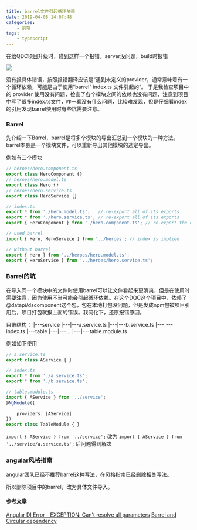 ```yaml
---
title: barrel文件引起循环依赖
date: 2019-04-08 14:07:48
categories:
    - 前端
tags: 
    - typescript
---
```


在给QDC项目升级时，碰到这样一个报错。server没问题，build时报错

![](http://mailshark.nos-jd.163yun.com/document/static/4054E39044072326F310B61AA0D366CA.jpg)

没有报具体错误，按照报错翻译应该是“遇到未定义的provider，通常意味着有一个循环依赖，可能是由于使用“barrel” index.ts 文件引起的”。
于是我检查项目中的 provider 使用没有问题，检查了各个模块之间的依赖也没有问题，注意到项目中写了很多index.ts文件，咋一看没有什么问题，比较难发现，但是仔细看index的引用发现barrel使用时有些坑需要注意。

### Barrel
先介绍一下Barrel，barrel是将多个模块的导出汇总到一个模块的一种方法。barrel本身是一个模块文件，可以重新导出其他模块的选定导出。

例如有三个模块
```ts
// heroes/hero.component.ts
export class HeroComponent {}
// heroes/hero.model.ts
export class Hero {}
// heroes/hero.service.ts
export class HeroService {}

// index.ts
export * from './hero.model.ts';   // re-export all of its exports
export * from './hero.service.ts'; // re-export all of its exports
export { HeroComponent } from './hero.component.ts'; // re-export the named thing

// used barrel
import { Hero, HeroService } from '../heroes'; // index is implied

// without barrel
export { Hero } from '../heroes/hero.model.ts';
export { HeroService } from '../heroes/hero.service.ts';
```

### Barrel的坑
在导入同一个模块中的文件时使用barrel可以让文件看起来更清爽，但是在使用时需要注意，因为使用不当可能会引起循环依赖。在这个DQC这个项目中，依赖了@datapi/dscomponent这个包，包在本地打包没问题，但是发成npm包被项目引用后，项目打包就报上面的错误。我简化下，还原报错原因。

目录结构：
|---service
|---|---a.service.ts
|---|---b.service.ts
|---|---index.ts
|---table
|---|---...
|---|---table.module.ts

例如如下使用
```ts
// a.service.ts
export class AService { }

// index.ts
export * from './a.service.ts';
export * from './b.service.ts';

// table.module.ts
import { AService } from '../service';
@NgModule({
    ...
    providers: [AService]
})
export class TableModule { }
```
`import { AService } from '../service';` 改为 `import { AService } from '../service/a.service.ts';` 后问题得到解决

### angular风格指南
angular团队已经不推荐barrel这种写法，在风格指南已经删除相关写法。

所以删除项目中的barrel，改为具体文件导入。

#### 参考文章
[Angular DI Error - EXCEPTION: Can't resolve all parameters](https://stackoverflow.com/questions/37997824/angular-di-error-exception-cant-resolve-all-parameters#comment80108487_37997824)
[Barrel and Circular dependency](https://github.com/angular/angular-cli/issues/7369)